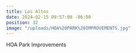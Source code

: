 ```yaml
---
title: Los Altos
date: 2024-02-15 09:57:00 -06:00
position: 32
image: "/uploads/HOA%20PARK%20IMPROVEMENTS.jpg"
---
```


HOA Park Improvements